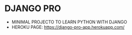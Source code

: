 # DJANGO PRO
 
 - MINIMAL PROJECTO TO LEARN PYTHON WITH DJANGO
 - HEROKU PAGE: https://django-pro-app.herokuapp.com/